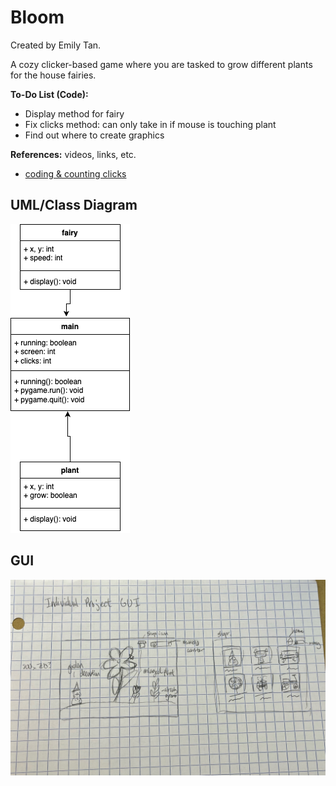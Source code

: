 # Bloom
Created by Emily Tan.

A cozy clicker-based game where you are tasked to grow different plants for the house fairies.

**To-Do List (Code):**
- Display method for fairy
- Fix clicks method: can only take in if mouse is touching plant
- Find out where to create graphics

**References:** videos, links, etc.
- [coding & counting clicks](https://www.youtube.com/watch?v=jXx3acg34S0)

## UML/Class Diagram
![UML](https://github.com/emmitan/IndividualProject/blob/main/images/UML0430.png?raw=true)

## GUI
![GUI](https://github.com/emmitan/IndividualProject/blob/main/images/GUI.jpeg?raw=true)

